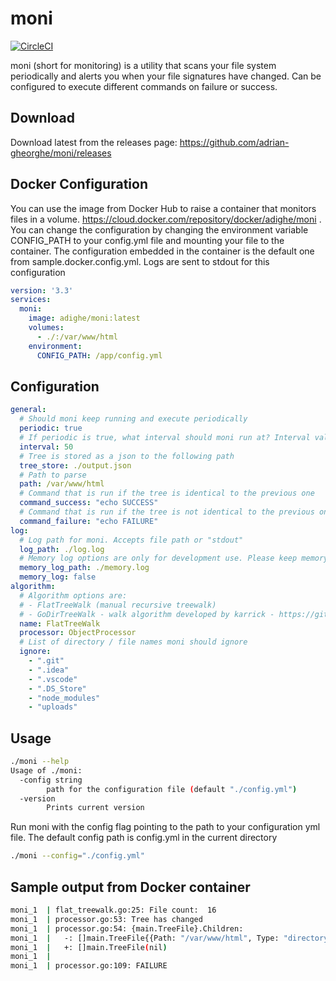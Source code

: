 # moni

[![CircleCI](https://circleci.com/gh/adrian-gheorghe/moni.svg?style=svg)](https://circleci.com/gh/adrian-gheorghe/moni)

moni (short for monitoring) is a utility that scans your file system periodically and alerts you when your file signatures have changed. Can be configured to execute different commands on failure or success.

## Download
Download latest from the releases page: https://github.com/adrian-gheorghe/moni/releases

## Docker Configuration
You can use the image from Docker Hub to raise a container that monitors files in a volume. https://cloud.docker.com/repository/docker/adighe/moni . You can change the configuration by changing the environment variable CONFIG_PATH to your config.yml file and mounting your file to the container. The configuration embedded in the container is the default one from sample.docker.config.yml. Logs are sent to stdout for this configuration

```yaml
version: '3.3'
services:
  moni:
    image: adighe/moni:latest
    volumes:
      - ./:/var/www/html
    environment:
      CONFIG_PATH: /app/config.yml   
```


## Configuration

```yaml
general:
  # Should moni keep running and execute periodically  
  periodic: true
  # If periodic is true, what interval should moni run at? Interval value is in seconds
  interval: 50
  # Tree is stored as a json to the following path
  tree_store: ./output.json
  # Path to parse
  path: /var/www/html
  # Command that is run if the tree is identical to the previous one
  command_success: "echo SUCCESS"
  # Command that is run if the tree is not identical to the previous one
  command_failure: "echo FAILURE"
log:
  # Log path for moni. Accepts file path or "stdout"
  log_path: ./log.log
  # Memory log options are only for development use. Please keep memory_log value to false
  memory_log_path: ./memory.log
  memory_log: false
algorithm:
  # Algorithm options are:
  # - FlatTreeWalk (manual recursive treewalk)  
  # - GoDirTreeWalk - walk algorithm developed by karrick - https://github.com/karrick/godirwalk
  name: FlatTreeWalk
  processor: ObjectProcessor
  # List of directory / file names moni should ignore
  ignore:
    - ".git"
    - ".idea"
    - ".vscode"
    - ".DS_Store"
    - "node_modules"
    - "uploads"
```

## Usage
```bash
./moni --help
Usage of ./moni:
  -config string
    	path for the configuration file (default "./config.yml")
  -version
    	Prints current version
```
Run moni with the config flag pointing to the path to your configuration yml file. The default config path is config.yml in the current directory

```bash
./moni --config="./config.yml"
```

## Sample output from Docker container

```bash
moni_1  | flat_treewalk.go:25: File count:  16
moni_1  | processor.go:53: Tree has changed
moni_1  | processor.go:54: {main.TreeFile}.Children:
moni_1  | 	-: []main.TreeFile{{Path: "/var/www/html", Type: "directory", Mode: "drwxr-xr-x", Size: 256, Modtime: "2019-02-03 15:28:56 +0000 UTC"}, {Path: "/var/www/html/a", Type: "directory", Mode: "drwxr-xr-x", Size: 160, Modtime: "2019-01-27 16:45:34 +0000 UTC"}, {Path: "/var/www/html/a/ac", Type: "directory", Mode: "drwxr-xr-x", Size: 96, Modtime: "2019-01-27 16:45:33 +0000 UTC"}, {Path: "/var/www/html/a/ac/acd.txt", Type: "file", Mode: "-rw-r--r--", Modtime: "2019-01-27 16:45:33 +0000 UTC", Sum: "d41d8cd98f00b204e9800998ecf8427e"}, {Path: "/var/www/html/a/ab.txt", Type: "file", Mode: "-rw-r--r--", Size: 22, Modtime: "2019-01-27 16:45:34 +0000 UTC", Sum: "8715dae36a0b112120136e6e52258063"}, {Path: "/var/www/html/a/az.txt", Type: "file", Mode: "-rw-r--r--", Size: 4, Modtime: "2019-01-27 16:45:33 +0000 UTC", Sum: "098f6bcd4621d373cade4e832627b4f6"}, {Path: "/var/www/html/c.txt", Type: "file", Mode: "-rw-r--r--", Modtime: "2019-01-27 16:45:33 +0000 UTC", Sum: "d41d8cd98f00b204e9800998ecf8427e"}, {Path: "/var/www/html/VERSION", Type: "file", Mode: "-rw-r--r--", Size: 5, Modtime: "2019-02-03 12:52:07 +0000 UTC", Sum: "872ccd9c6dce18ce6ea4d5106540f089"}, {Path: "/var/www/html/d.txt", Type: "file", Mode: "-rw-r--r--", Size: 12, Modtime: "2019-02-03 15:29:15 +0000 UTC", Sum: "2d486a3582cc9354f668d42cab28525f"}, {Path: "/var/www/html/config.yml", Type: "file", Mode: "-rw-r--r--", Size: 437, Modtime: "2019-02-03 13:11:20 +0000 UTC", Sum: "c180483e726af54ca90010f7e829d730"}, {Path: "/var/www/html/b", Type: "directory", Mode: "drwxr-xr-x", Size: 160, Modtime: "2019-01-27 16:45:33 +0000 UTC"}, {Path: "/var/www/html/b/bc", Type: "directory", Mode: "drwxr-xr-x", Size: 96, Modtime: "2019-01-27 16:45:33 +0000 UTC"}, {Path: "/var/www/html/b/bc/bcd.txt", Type: "file", Mode: "-rw-r--r--", Modtime: "2019-01-27 16:45:33 +0000 UTC", Sum: "d41d8cd98f00b204e9800998ecf8427e"}, {Path: "/var/www/html/b/ba.txt", Type: "file", Mode: "-rw-r--r--", Modtime: "2019-01-27 16:45:33 +0000 UTC", Sum: "d41d8cd98f00b204e9800998ecf8427e"}, {Path: "/var/www/html/b/ba", Type: "directory", Mode: "drwxr-xr-x", Size: 96, Modtime: "2019-01-27 16:45:33 +0000 UTC"}, {Path: "/var/www/html/b/ba/bdf.txt", Type: "file", Mode: "-rw-r--r--", Modtime: "2019-01-27 16:45:33 +0000 UTC", Sum: "d41d8cd98f00b204e9800998ecf8427e"}}
moni_1  | 	+: []main.TreeFile(nil)
moni_1  | 
moni_1  | processor.go:109: FAILURE
```